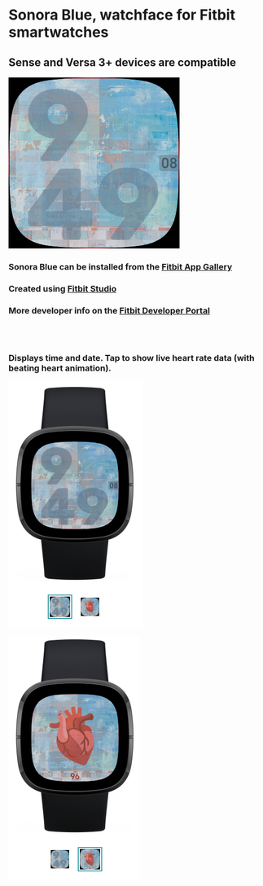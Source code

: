 # Sonora Blue, watchface for Fitbit smartwatches
## Sense and Versa 3+ devices are compatible


![Sonora Blue watchface icon](https://raw.githubusercontent.com/bazzarelli/sonora-blue/main/resources/icon.png)

### Sonora Blue can be installed from the [Fitbit App Gallery](https://gallery.fitbit.com/details/a0ad7ee2-b298-4f03-bfd3-3a9e810539c4)

### Created using [Fitbit Studio](https://studio.fitbit.com/)
### More developer info on the [Fitbit Developer Portal](https://dev.fitbit.com/)

<br/>
<br/>

### Displays time and date. Tap to show live heart rate data (with beating heart animation).


![Sonora Blue - time and date](https://raw.githubusercontent.com/bazzarelli/sonora-blue/main/sonora-blue-date-time.png)

![Sonora Blue - live heart rate](https://raw.githubusercontent.com/bazzarelli/sonora-blue/main/sonora-blue-heart-rate.png)